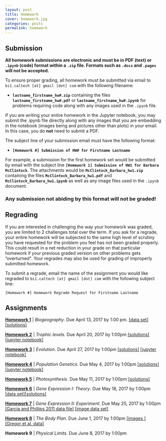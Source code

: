 ```yaml
---
layout: post
title: Homework
cover: homework.jpg
categories: posts
permalink: homework
---
```


## Submission
**All homework submissions are electronic and must be
in PDF (text) or `.ipynb` (code) format **within a `.zip` file**. Formats such as `.docx` and `.pages`
will not be accepted.**

To ensure proper grading, all homework must be submitted via email to `bi1.caltech [at] gmail [dot] com` with the following filename:

  * **`lastname_firstname_hw#.zip`** containing the files **`lastname_firstname_hw#.pdf`** or **`lastname_firstname_hw#.ipynb`** for
  problems requiring code along with any images used in the `.ipynb` file.


If you are writing your entire homework in the Jupyter notebook, you may submit the .ipynb file directly along with any images that you are embedding in the notebook (images being and pictures other than plots) in your email. In this case, you do **not** need to submit a PDF.

The subject line of your submission email must have the following format:

  * **`[Homework #] Submission of HW# for Firstname Lastname`**

For example, a submission for the first homework set would be submitted by
email with the subject line **`[Homework 1] Submission of HW1 for Barbara
McClintock`**. The attachments would be **`McClintock_Barbara_hw1.zip`** containing the files **`McClintock_Barbara_hw1.pdf`** and
**`McClintock_Barbara_hw1.ipynb`** as well as any image files used in the `.ipynb` document.

### **Any submission not abiding by this format will not be graded!**

## Regrading

If you are interested in challenging the way your homework was graded, you are limited to 2 challenges total over the term. If you ask for a regrade, your entire homework will be subjected to the same high level of scrutiny you have requested for the problem you feel has not been graded properly.  This could result in a net reduction in your grade on that particular homework if your previous graded version on other problems gets “overturned". Your regrades may also be used for grading of improperly submitted homework.

To submit a regrade, email the name of the assignment you would like regraded  to `bi1.caltech [at] gmail [dot] com` with the following subject line:

`[Homework #] Homework Regrade Request for Firstname Lastname`



## Assignments
 **[Homework 1](http://rpdata.caltech.edu/courses/bi1_2017/homework/hw1_biogeography_Sp2017.pdf)** \| *Biogeography*. Due April 13, 2017  by 1:00 pm. [\[data set\]](http://rpdata.caltech.edu/courses/bi1_2017/data/hw1_dataset.zip)[\[solutions\]](http://rpdata.caltech.edu/courses/bi1_2017/protected/hw1_biogeography_solutions_Sp2017.pdf)

 **[Homework 2](http://rpdata.caltech.edu/courses/bi1_2017/homework/hw2_trophic_cascades_Sp2017.pdf)** \| *Trophic levels.* Due April 20, 2017  by 1:00pm
[\[solutions\]](http://rpdata.caltech.edu/courses/bi1_2017/protected/hw2_trophic_cascades_solutions_Sp2017.pdf)[\[jupyter notebook\]](http://rpdata.caltech.edu/courses/bi1_2017/protected/hw2_trophic_cascades_solutions_jupyter_notebook_Sp2017.html)


 **[Homework 3](http://rpdata.caltech.edu/courses/bi1_2017/homework/hw3_evolution_Sp2017.pdf)** \| *Evolution*. Due April 27, 2017  by 1:00pm [\[solutions\]](http://rpdata.caltech.edu/courses/bi1_2017/protected/hw3_evolution_solutions_Sp2017.pdf) [\[jupyter notebook\]](http://rpdata.caltech.edu/courses/bi1_2017/protected/hw3_evolution_solution_jupyter_notebook_Sp2017.html)

 **[Homework 4](http://rpdata.caltech.edu/courses/bi1_2017/homework/hw4_pop_gen_Sp2017.pdf)** \| *Population Genetics.* Due May 4, 2017  by 1:00pm [\[solutions\]](http://rpdata.caltech.edu/courses/bi1_2017/protected/hw4_pop_gen_solutions_Sp2017.pdf) [\[jupyter notebook\]](http://rpdata.caltech.edu/courses/bi1_2017/protected/hw4_pop_gen_code_solutions_Sp2017.html)

 **[Homework 5](http://rpdata.caltech.edu/courses/bi1_2017/homework/hw5_photosynthesis_Sp2017.pdf)** \| *Photosynthesis*. Due May 11, 2017  by 1:00pm [\[solutions\]](http://rpdata.caltech.edu/courses/bi1_2017/protected/hw5_photosynthesis_solutions_Sp2017.pdf)

 **[Homework 6](http://rpdata.caltech.edu/courses/bi1_2017/homework/hw6_gene_regulation_1.pdf)** \| *Gene Expression I: Theory*. Due May 18, 2017  by 1:00pm [\[data set\]](http://rpdata.caltech.edu/courses/bi1_2017/data/RNAP_matrix.txt)[\[solutions\]](http://rpdata.caltech.edu/courses/bi1_2017/protected/hw6_gene_regulation_1_solutions.pdf)

 **[Homework 7](http://rpdata.caltech.edu/courses/bi1_2017/homework/hw7_gene_regulation_2.pdf)** \| *Gene Expression II: Experiment*. Due May 25, 2017  by 1:00pm [\[Garcia and Phillips 2011 data file\]](http://rpdata.caltech.edu/courses/bi1_2017/data/lacZ_titration_data.csv) [\[image data set\]](http://rpdata.caltech.edu/courses/bi1_2017/data/lacI_titration.zip)

**[Homework 8](http://rpdata.caltech.edu/courses/bi1_2017/homework/hw8_body_plan_Sp2017.pdf)** \| *The Body Plan*. Due June 1, 2017  by 1:00pm [\[images \]](http://rpdata.caltech.edu/courses/bi1_2017/data/drosophila_data.zip) [\[Gregor et al. data\]](http://rpdata.caltech.edu/courses/bi1_2017/data/gregor_data.csv)

 **Homework 9** \| *Physical Limits*. Due June 8, 2017  by 1:00pm
